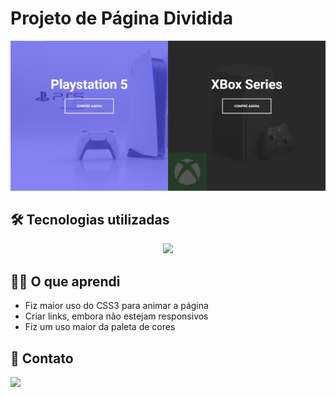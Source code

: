 # Projeto de Página Dividida

![preview](./.github/preview.png)

## 🛠️ Tecnologias utilizadas

<p align="center">
  <a href="https://skillicons.dev">
    <img src="https://skillicons.dev/icons?i=vscode,html,css,js,git,github" />
  </a>
</p>

## 👨‍🎓 O que aprendi

- Fiz maior uso do CSS3 para animar a página
- Criar links, embora não estejam responsivos
- Fiz um uso maior da paleta de cores

## 📧 Contato
<a href = "mailto:probertos717@gmail.com"><img src="https://img.shields.io/badge/Gmail-D14836?style=for-the-badge&logo=gmail&logoColor=white" target="_blank">

